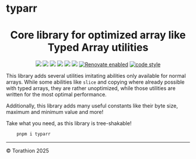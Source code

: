 # typarr

<p align="center">
<h1 align="center">Core library for optimized array like Typed Array utilities</h1>
<p align="center">
  <a href="https://www.npmjs.com/package/typarr"><img src="https://img.shields.io/npm/v/typarr?style=for-the-badge&logo=npm"/></a>
  <a href="https://npmtrends.com/typarr"><img src="https://img.shields.io/npm/dm/typarr?style=for-the-badge"/></a>
  <a href="https://bundlephobia.com/package/typarr"><img src="https://img.shields.io/bundlephobia/minzip/typarr?style=for-the-badge"/></a>
  <a href="./LICENSE"><img src="https://img.shields.io/github/license/Torathion/typarr?style=for-the-badge"/></a>
  <a href="https://codecov.io/gh/torathion/typarr"><img src="https://codecov.io/gh/torathion/typarr/branch/main/graph/badge.svg?style=for-the-badge" /></a>
  <a href="https://github.com/torathion/typarr/actions"><img src="https://img.shields.io/github/actions/workflow/status/torathion/typarr/build.yml?style=for-the-badge&logo=esbuild"/></a>
  <a href="https://renovatebot.com"><img alt="Renovate enabled" src="https://img.shields.io/badge/renovate-enabled-brightgreen.svg?style=for-the-badge&logo=renovate"></a>
   <a href="https://github.com/prettier/prettier#readme"><img alt="code style" src="https://img.shields.io/badge/code_style-prettier-ff69b4.svg?style=for-the-badge&logo=prettier"></a>
</p>
</p>

This library adds several utilities imitating abilities only available for normal arrays. While some abilities like `slice` and copying where already possible with typed arrays, they are rather unoptimized, while those utilities are written for the most optimal performance.

Additionally, this library adds many useful constants like their byte size, maximum and minimum value and more!

Take what you need, as this library is tree-shakable!

```powershell
    pnpm i typarr
```

---

© Torathion 2025
